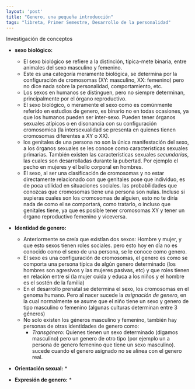 ```yaml
---
layout: 'post'
title: "Genero, una pequeña introducción"
tags: "libreta, Primer Semestre, Desarrollo de la personalidad"
---
```


Investigación de conceptos

+ **sexo biológico:**
	* El sexo biológico se refiere a la distinción, típica-mete binaria, entre animales del sexo masculino y femenino.
	* Este es una categoría meramente biológica, se determina por la configuración de cromosomas (XY: masculino, XX: femenino) pero no dice nada sobre la personalidad, comportamiento, etc.
	* Los sexos en humanos se distinguen, pero no siempre determinan, principalmente por el órgano reproductivo.
	* El sexo biológico, o meramente el sexo como es comúnmente referido en estudios de genero, es binario no en todas ocasiones, ya que los humanos pueden ser inter-sexo. Pueden tener órganos sexuales atípicos o en disonancia con su configuración cromosomica (la intersexualidad se presenta en quienes tienen cromosomas diferentes a XY o XX).
	* los genitales de una persona no son la única manifestación del sexo, a los órganos sexuales se les conoce como características sexuales primarias. También existen las características sexuales *secundarias*, las cuales son desarrolladas durante la pubertad. Por ejemplo el pecho en mujeres y el bello corporal en hombres.
	* El sexo, al ser una clasificación de cromosomas y no estar directamente relacionado con que genitales pose que individuo, es de poca utilidad en situaciones sociales. las probabilidades que conozcas que cromosomas tiene una persona son nulas. Incluso si supieras cuales son los cromosomas de alguien, esto no te diría nada de como el se comportará, como tratarlo, o incluso que genitales tiene, ya que es posible tener cromosomas XY y tener un órgano reproductivo femenino y viceversa.
+ **Identidad de genero:**
	* Anteriormente se creía que existían dos sexos: Hombre y mujer, y que esto sexos tienen roles sociales. pero esto hoy en día no es conocido como el sexo de una persona, se le conoce como genero.
	* El sexo es una configuración de cromosomas, el genero es como se comporta una persona típica de algún genero determinado (los hombres son agresivos y las mujeres pasivas, etc) y que roles tienen en relación entre sí (la mujer cuida y educa a los niños y el hombre es el sostén de la familia)
	* En el desarrollo prenatal se determina el sexo, los cromosomas en el genoma humano. Pero al nacer sucede la *asignación de genero*, en la cual normalmente se asume que el niño tiene un sexo y genero de tipo masculino o femenino (algunas culturas determinan entre 3 géneros)
	* No solo existen los géneros masculino y femenino, también hay personas de otras identidades de genero como:
		+ *Transgénero:* Quienes tienen un sexo determinado (digamos masculino) pero un genero de otro tipo (por ejemplo un a persona de genero femenino que tiene un sexo masculino). sucede cuando el genero asignado no se alinea con el genero real.

+ **Orientación sexual:**
	*
+ **Expresión de genero:**
	*
